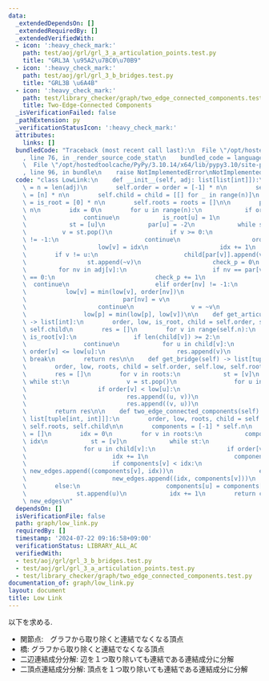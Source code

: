 ```yaml
---
data:
  _extendedDependsOn: []
  _extendedRequiredBy: []
  _extendedVerifiedWith:
  - icon: ':heavy_check_mark:'
    path: test/aoj/grl/grl_3_a_articulation_points.test.py
    title: "GRL3A \u95A2\u7BC0\u70B9"
  - icon: ':heavy_check_mark:'
    path: test/aoj/grl/grl_3_b_bridges.test.py
    title: "GRL3B \u6A4B"
  - icon: ':heavy_check_mark:'
    path: test/library_checker/graph/two_edge_connected_components.test.py
    title: Two-Edge-Connected Components
  _isVerificationFailed: false
  _pathExtension: py
  _verificationStatusIcon: ':heavy_check_mark:'
  attributes:
    links: []
  bundledCode: "Traceback (most recent call last):\n  File \"/opt/hostedtoolcache/PyPy/3.10.14/x64/lib/pypy3.10/site-packages/onlinejudge_verify/documentation/build.py\"\
    , line 76, in _render_source_code_stat\n    bundled_code = language.bundle(\n\
    \  File \"/opt/hostedtoolcache/PyPy/3.10.14/x64/lib/pypy3.10/site-packages/onlinejudge_verify/languages/python.py\"\
    , line 96, in bundle\n    raise NotImplementedError\nNotImplementedError\n"
  code: "class LowLink:\n    def __init__(self, adj: list[list[int]]):\n        self.n\
    \ = n = len(adj)\n        self.order = order = [-1] * n\n        self.low = low\
    \ = [n] * n\n        self.child = child = [[] for _ in range(n)]\n        self.is_root\
    \ = is_root = [0] * n\n        self.roots = roots = []\n\n        par = [-1] *\
    \ n\n        idx = 0\n        for u in range(n):\n            if order[u] != -1:\n\
    \                continue\n            is_root[u] = 1\n            roots.append(u)\n\
    \            st = [u]\n            par[u] = -2\n            while st:\n      \
    \          v = st.pop()\n                if v >= 0:\n                    if order[v]\
    \ != -1:\n                        continue\n                    order[v] = idx\n\
    \                    low[v] = idx\n                    idx += 1\n            \
    \        if v != u:\n                        child[par[v]].append(v)\n       \
    \                 st.append(~v)\n                    check_p = 0\n           \
    \         for nv in adj[v]:\n                        if nv == par[v] and check_p\
    \ == 0:\n                            check_p += 1\n                          \
    \  continue\n                        elif order[nv] != -1:\n                 \
    \           low[v] = min(low[v], order[nv])\n                        else:\n \
    \                           par[nv] = v\n                            st.append(nv)\n\
    \                    continue\n                v = ~v\n                p = par[v]\n\
    \                low[p] = min(low[p], low[v])\n\n    def get_articulation(self)\
    \ -> list[int]:\n        order, low, is_root, child = self.order, self.low, self.is_root,\
    \ self.child\n        res = []\n        for v in range(self.n):\n            if\
    \ is_root[v]:\n                if len(child[v]) >= 2:\n                    res.append(v)\n\
    \                continue\n            for u in child[v]:\n                if\
    \ order[v] <= low[u]:\n                    res.append(v)\n                   \
    \ break\n        return res\n\n    def get_bridge(self) -> list[tuple[int, int]]:\n\
    \        order, low, roots, child = self.order, self.low, self.roots, self.child\n\
    \        res = []\n        for v in roots:\n            st = [v]\n           \
    \ while st:\n                v = st.pop()\n                for u in child[v]:\n\
    \                    if order[v] < low[u]:\n                        if u < v:\n\
    \                            res.append((u, v))\n                        else:\n\
    \                            res.append((v, u))\n                    st.append(u)\n\
    \        return res\n\n    def two_edge_connected_components(self) -> tuple[list[int],\
    \ list[tuple[int, int]]]:\n        order, low, roots, child = self.order, self.low,\
    \ self.roots, self.child\n\n        components = [-1] * self.n\n        new_edges\
    \ = []\n        idx = 0\n        for v in roots:\n            components[v] =\
    \ idx\n            st = [v]\n            while st:\n                v = st.pop()\n\
    \                for u in child[v]:\n                    if order[v] < low[u]:\n\
    \                        idx += 1\n                        components[u] = idx\n\
    \                        if components[v] < idx:\n                           \
    \ new_edges.append((components[v], idx))\n                        else:\n    \
    \                        new_edges.append((idx, components[v]))\n            \
    \        else:\n                        components[u] = components[v]\n      \
    \              st.append(u)\n            idx += 1\n        return components,\
    \ new_edges\n"
  dependsOn: []
  isVerificationFile: false
  path: graph/low_link.py
  requiredBy: []
  timestamp: '2024-07-22 09:16:58+09:00'
  verificationStatus: LIBRARY_ALL_AC
  verifiedWith:
  - test/aoj/grl/grl_3_b_bridges.test.py
  - test/aoj/grl/grl_3_a_articulation_points.test.py
  - test/library_checker/graph/two_edge_connected_components.test.py
documentation_of: graph/low_link.py
layout: document
title: Low Link
---
```


以下を求める.

- 関節点:　グラフから取り除くと連結でなくなる頂点
- 橋: グラフから取り除くと連結でなくなる頂点
- 二辺連結成分分解: 辺を１つ取り除いても連結である連結成分に分解
- 二頂点連結成分分解: 頂点を１つ取り除いても連結である連結成分に分解